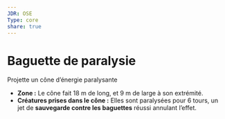 ```yaml
---
JDR: OSE
Type: core
share: true
---
```

# Baguette de paralysie

Projette un cône d’énergie paralysante

- **Zone :** Le cône fait 18 m de long, et 9 m de large à son extrémité.
- **Créatures prises dans le cône :** Elles sont paralysées pour 6 tours, un jet de **sauvegarde contre les baguettes** réussi annulant l’effet.